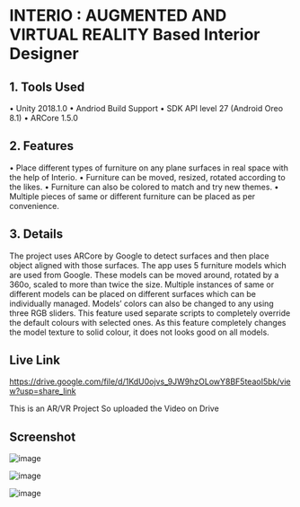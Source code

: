 # INTERIO : AUGMENTED AND VIRTUAL REALITY Based Interior Designer

## 1.	Tools Used

•	Unity 2018.1.0
•	Andriod Build Support
•	SDK API level 27 (Android Oreo 8.1)
•	ARCore 1.5.0


## 2.	Features
•	Place different types of furniture on any plane surfaces in real space with the help of Interio.
•	Furniture can be moved, resized, rotated according to the likes.
•	Furniture can also be colored to match and try new themes.
•	Multiple pieces of same or different furniture can be placed as per convenience.

## 3.	Details
The project uses ARCore by Google to detect surfaces and then place object aligned with those surfaces. The app uses 5 furniture models which are used from Google. These models can be moved around, rotated by a 360o, scaled to more than twice the size. 
Multiple instances of same or different models can be placed on different surfaces which can be individually managed. 
Models’ colors can also be changed to any using three RGB sliders. This feature used separate scripts to completely override the default colours with selected ones. As this feature completely changes the model texture to solid colour, it does not looks good on all models.

## Live Link 

https://drive.google.com/file/d/1KdU0ojvs_9JW9hzOLowY8BF5teaoI5bk/view?usp=share_link


This is an AR/VR Project
So uploaded the Video on Drive

## Screenshot

![image](https://user-images.githubusercontent.com/67017562/208221873-430d6427-4447-4100-92df-a9992d5972c4.png)

![image](https://user-images.githubusercontent.com/67017562/208221878-09a8ea34-4830-4b14-b1e4-a347374fb2d2.png)

![image](https://user-images.githubusercontent.com/67017562/208221882-0fa6244b-b6af-46f9-9355-5c24c5afe7a2.png)
